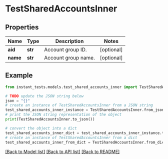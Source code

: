 # TestSharedAccountsInner


## Properties

Name | Type | Description | Notes
------------ | ------------- | ------------- | -------------
**aid** | **str** | Account group ID. | [optional] 
**name** | **str** | Account group name. | [optional] 

## Example

```python
from instant_tests.models.test_shared_accounts_inner import TestSharedAccountsInner

# TODO update the JSON string below
json = "{}"
# create an instance of TestSharedAccountsInner from a JSON string
test_shared_accounts_inner_instance = TestSharedAccountsInner.from_json(json)
# print the JSON string representation of the object
print(TestSharedAccountsInner.to_json())

# convert the object into a dict
test_shared_accounts_inner_dict = test_shared_accounts_inner_instance.to_dict()
# create an instance of TestSharedAccountsInner from a dict
test_shared_accounts_inner_from_dict = TestSharedAccountsInner.from_dict(test_shared_accounts_inner_dict)
```
[[Back to Model list]](../README.md#documentation-for-models) [[Back to API list]](../README.md#documentation-for-api-endpoints) [[Back to README]](../README.md)


